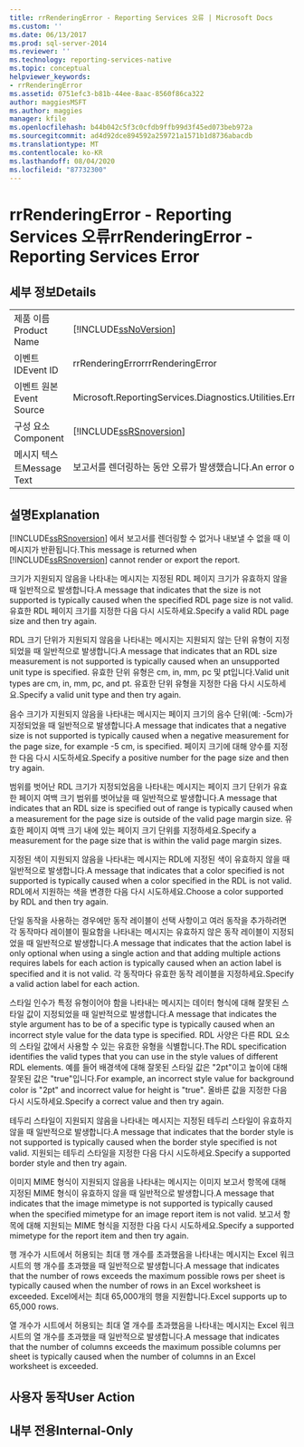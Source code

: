 ```yaml
---
title: rrRenderingError - Reporting Services 오류 | Microsoft Docs
ms.custom: ''
ms.date: 06/13/2017
ms.prod: sql-server-2014
ms.reviewer: ''
ms.technology: reporting-services-native
ms.topic: conceptual
helpviewer_keywords:
- rrRenderingError
ms.assetid: 0751efc3-b81b-44ee-8aac-8560f86ca322
author: maggiesMSFT
ms.author: maggies
manager: kfile
ms.openlocfilehash: b44b042c5f3c0cfdb9ffb99d3f45ed073beb972a
ms.sourcegitcommit: ad4d92dce894592a259721a1571b1d8736abacdb
ms.translationtype: MT
ms.contentlocale: ko-KR
ms.lasthandoff: 08/04/2020
ms.locfileid: "87732300"
---
```

# <a name="rrrenderingerror---reporting-services-error"></a><span data-ttu-id="4ba20-102">rrRenderingError - Reporting Services 오류</span><span class="sxs-lookup"><span data-stu-id="4ba20-102">rrRenderingError - Reporting Services Error</span></span>
    
## <a name="details"></a><span data-ttu-id="4ba20-103">세부 정보</span><span class="sxs-lookup"><span data-stu-id="4ba20-103">Details</span></span>  
  
|||  
|-|-|  
|<span data-ttu-id="4ba20-104">제품 이름</span><span class="sxs-lookup"><span data-stu-id="4ba20-104">Product Name</span></span>|[!INCLUDE[ssNoVersion](../../includes/ssnoversion-md.md)]|  
|<span data-ttu-id="4ba20-105">이벤트 ID</span><span class="sxs-lookup"><span data-stu-id="4ba20-105">Event ID</span></span>|<span data-ttu-id="4ba20-106">rrRenderingError</span><span class="sxs-lookup"><span data-stu-id="4ba20-106">rrRenderingError</span></span>|  
|<span data-ttu-id="4ba20-107">이벤트 원본</span><span class="sxs-lookup"><span data-stu-id="4ba20-107">Event Source</span></span>|<span data-ttu-id="4ba20-108">Microsoft.ReportingServices.Diagnostics.Utilities.ErrorStrings.resources.Strings</span><span class="sxs-lookup"><span data-stu-id="4ba20-108">Microsoft.ReportingServices.Diagnostics.Utilities.ErrorStrings.resources.Strings</span></span>|  
|<span data-ttu-id="4ba20-109">구성 요소</span><span class="sxs-lookup"><span data-stu-id="4ba20-109">Component</span></span>|[!INCLUDE[ssRSnoversion](../../includes/ssrsnoversion-md.md)]|  
|<span data-ttu-id="4ba20-110">메시지 텍스트</span><span class="sxs-lookup"><span data-stu-id="4ba20-110">Message Text</span></span>|<span data-ttu-id="4ba20-111">보고서를 렌더링하는 동안 오류가 발생했습니다.</span><span class="sxs-lookup"><span data-stu-id="4ba20-111">An error occurred during rendering of the report.</span></span> <span data-ttu-id="4ba20-112">(rrRenderingError) %1</span><span class="sxs-lookup"><span data-stu-id="4ba20-112">(rrRenderingError) %1</span></span>|  
  
## <a name="explanation"></a><span data-ttu-id="4ba20-113">설명</span><span class="sxs-lookup"><span data-stu-id="4ba20-113">Explanation</span></span>  
 <span data-ttu-id="4ba20-114">[!INCLUDE[ssRSnoversion](../../includes/ssrsnoversion-md.md)] 에서 보고서를 렌더링할 수 없거나 내보낼 수 없을 때 이 메시지가 반환됩니다.</span><span class="sxs-lookup"><span data-stu-id="4ba20-114">This message is returned when [!INCLUDE[ssRSnoversion](../../includes/ssrsnoversion-md.md)] cannot render or export the report.</span></span>  
  
 <span data-ttu-id="4ba20-115">크기가 지원되지 않음을 나타내는 메시지는 지정된 RDL 페이지 크기가 유효하지 않을 때 일반적으로 발생합니다.</span><span class="sxs-lookup"><span data-stu-id="4ba20-115">A message that indicates that the size is not supported is typically caused when the specified RDL page size is not valid.</span></span> <span data-ttu-id="4ba20-116">유효한 RDL 페이지 크기를 지정한 다음 다시 시도하세요.</span><span class="sxs-lookup"><span data-stu-id="4ba20-116">Specify a valid RDL page size and then try again.</span></span>  
  
 <span data-ttu-id="4ba20-117">RDL 크기 단위가 지원되지 않음을 나타내는 메시지는 지원되지 않는 단위 유형이 지정되었을 때 일반적으로 발생합니다.</span><span class="sxs-lookup"><span data-stu-id="4ba20-117">A message that indicates that an RDL size measurement is not supported is typically caused when an unsupported unit type is specified.</span></span> <span data-ttu-id="4ba20-118">유효한 단위 유형은 cm, in, mm, pc 및 pt입니다.</span><span class="sxs-lookup"><span data-stu-id="4ba20-118">Valid unit types are cm, in, mm, pc, and pt.</span></span> <span data-ttu-id="4ba20-119">유효한 단위 유형을 지정한 다음 다시 시도하세요.</span><span class="sxs-lookup"><span data-stu-id="4ba20-119">Specify a valid unit type and then try again.</span></span>  
  
 <span data-ttu-id="4ba20-120">음수 크기가 지원되지 않음을 나타내는 메시지는 페이지 크기의 음수 단위(예: -5cm)가 지정되었을 때 일반적으로 발생합니다.</span><span class="sxs-lookup"><span data-stu-id="4ba20-120">A message that indicates that a negative size is not supported is typically caused when a negative measurement for the page size, for example -5 cm, is specified.</span></span> <span data-ttu-id="4ba20-121">페이지 크기에 대해 양수를 지정한 다음 다시 시도하세요.</span><span class="sxs-lookup"><span data-stu-id="4ba20-121">Specify a positive number for the page size and then try again.</span></span>  
  
 <span data-ttu-id="4ba20-122">범위를 벗어난 RDL 크기가 지정되었음을 나타내는 메시지는 페이지 크기 단위가 유효한 페이지 여백 크기 범위를 벗어났을 때 일반적으로 발생합니다.</span><span class="sxs-lookup"><span data-stu-id="4ba20-122">A message that indicates that an RDL size is specified out of range is typically caused when a measurement for the page size is outside of the valid page margin size.</span></span> <span data-ttu-id="4ba20-123">유효한 페이지 여백 크기 내에 있는 페이지 크기 단위를 지정하세요.</span><span class="sxs-lookup"><span data-stu-id="4ba20-123">Specify a measurement for the page size that is within the valid page margin sizes.</span></span>  
  
 <span data-ttu-id="4ba20-124">지정된 색이 지원되지 않음을 나타내는 메시지는 RDL에 지정된 색이 유효하지 않을 때 일반적으로 발생합니다.</span><span class="sxs-lookup"><span data-stu-id="4ba20-124">A message that indicates that a color specified is not supported is typically caused when a color specified in the RDL is not valid.</span></span> <span data-ttu-id="4ba20-125">RDL에서 지원하는 색을 변경한 다음 다시 시도하세요.</span><span class="sxs-lookup"><span data-stu-id="4ba20-125">Choose a color supported by RDL and then try again.</span></span>  
  
 <span data-ttu-id="4ba20-126">단일 동작을 사용하는 경우에만 동작 레이블이 선택 사항이고 여러 동작을 추가하려면 각 동작마다 레이블이 필요함을 나타내는 메시지는 유효하지 않은 동작 레이블이 지정되었을 때 일반적으로 발생합니다.</span><span class="sxs-lookup"><span data-stu-id="4ba20-126">A message that indicates that the action label is only optional when using a single action and that adding multiple actions requires labels for each action is typically caused when an action label is specified and it is not valid.</span></span> <span data-ttu-id="4ba20-127">각 동작마다 유효한 동작 레이블을 지정하세요.</span><span class="sxs-lookup"><span data-stu-id="4ba20-127">Specify a valid action label for each action.</span></span>  
  
 <span data-ttu-id="4ba20-128">스타일 인수가 특정 유형이어야 함을 나타내는 메시지는 데이터 형식에 대해 잘못된 스타일 값이 지정되었을 때 일반적으로 발생합니다.</span><span class="sxs-lookup"><span data-stu-id="4ba20-128">A message that indicates the style argument has to be of a specific type is typically caused when an incorrect style value for the data type is specified.</span></span> <span data-ttu-id="4ba20-129">RDL 사양은 다른 RDL 요소의 스타일 값에서 사용할 수 있는 유효한 유형을 식별합니다.</span><span class="sxs-lookup"><span data-stu-id="4ba20-129">The RDL specification identifies the valid types that you can use in the style values of different RDL elements.</span></span> <span data-ttu-id="4ba20-130">예를 들어 배경색에 대해 잘못된 스타일 값은 "2pt"이고 높이에 대해 잘못된 값은 "true"입니다.</span><span class="sxs-lookup"><span data-stu-id="4ba20-130">For example, an incorrect style value for background color is "2pt" and incorrect value for height is "true".</span></span> <span data-ttu-id="4ba20-131">올바른 값을 지정한 다음 다시 시도하세요.</span><span class="sxs-lookup"><span data-stu-id="4ba20-131">Specify a correct value and then try again.</span></span>  
  
 <span data-ttu-id="4ba20-132">테두리 스타일이 지원되지 않음을 나타내는 메시지는 지정된 테두리 스타일이 유효하지 않을 때 일반적으로 발생합니다.</span><span class="sxs-lookup"><span data-stu-id="4ba20-132">A message that indicates that the border style is not supported is typically caused when the border style specified is not valid.</span></span> <span data-ttu-id="4ba20-133">지원되는 테두리 스타일을 지정한 다음 다시 시도하세요.</span><span class="sxs-lookup"><span data-stu-id="4ba20-133">Specify a supported border style and then try again.</span></span>  
  
 <span data-ttu-id="4ba20-134">이미지 MIME 형식이 지원되지 않음을 나타내는 메시지는 이미지 보고서 항목에 대해 지정된 MIME 형식이 유효하지 않을 때 일반적으로 발생합니다.</span><span class="sxs-lookup"><span data-stu-id="4ba20-134">A message that indicates that the image mimetype is not supported is typically caused when the specified mimetype for an image report item is not valid.</span></span> <span data-ttu-id="4ba20-135">보고서 항목에 대해 지원되는 MIME 형식을 지정한 다음 다시 시도하세요.</span><span class="sxs-lookup"><span data-stu-id="4ba20-135">Specify a supported mimetype for the report item and then try again.</span></span>  
  
 <span data-ttu-id="4ba20-136">행 개수가 시트에서 허용되는 최대 행 개수를 초과했음을 나타내는 메시지는 Excel 워크시트의 행 개수를 초과했을 때 일반적으로 발생합니다.</span><span class="sxs-lookup"><span data-stu-id="4ba20-136">A message that indicates that the number of rows exceeds the maximum possible rows per sheet is typically caused when the number of rows in an Excel worksheet is exceeded.</span></span> <span data-ttu-id="4ba20-137">Excel에서는 최대 65,000개의 행을 지원합니다.</span><span class="sxs-lookup"><span data-stu-id="4ba20-137">Excel supports up to 65,000 rows.</span></span>  
  
 <span data-ttu-id="4ba20-138">열 개수가 시트에서 허용되는 최대 열 개수를 초과했음을 나타내는 메시지는 Excel 워크시트의 열 개수를 초과했을 때 일반적으로 발생합니다.</span><span class="sxs-lookup"><span data-stu-id="4ba20-138">A message that indicates that the number of columns exceeds the maximum possible columns per sheet is typically caused when the number of columns in an Excel worksheet is exceeded.</span></span>  
  
## <a name="user-action"></a><span data-ttu-id="4ba20-139">사용자 동작</span><span class="sxs-lookup"><span data-stu-id="4ba20-139">User Action</span></span>  
  
## <a name="internal-only"></a><span data-ttu-id="4ba20-140">내부 전용</span><span class="sxs-lookup"><span data-stu-id="4ba20-140">Internal-Only</span></span>  
  
